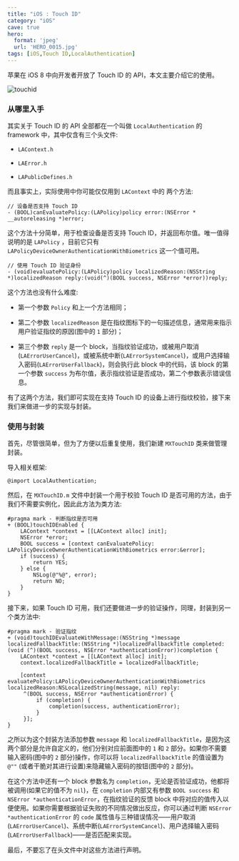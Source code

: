```yaml
---
title: "iOS : Touch ID"
category: "iOS"
cave: true
hero:
  format: 'jpeg'
  url: 'HERO_0015.jpg'
tags: [iOS,Touch ID,LocalAuthentication]
---
```

苹果在 iOS 8 中向开发者开放了 Touch ID 的 API，本文主要介绍它的使用。

![touchid](https://img.blog.csdn.net/20151013122506583?watermark/2/text/aHR0cDovL2Jsb2cuY3Nkbi5uZXQv/font/5a6L5L2T/fontsize/400/fill/I0JBQkFCMA==/dissolve/70/gravity/Center)


### 从哪里入手

其实关于 Touch ID 的 API 全部都在一个叫做 `LocalAuthentication` 的  framework 中，其中仅含有三个头文件:

* `LAContext.h`

* `LAError.h`

* `LAPublicDefines.h`

而且事实上，实际使用中你可能仅仅用到 `LAContext` 中的	两个方法:

```objc
// 设备是否支持 Touch ID
- (BOOL)canEvaluatePolicy:(LAPolicy)policy error:(NSError * __autoreleasing *)error;

```

这个方法十分简单，用于检查设备是否支持 Touch ID，并返回布尔值。唯一值得说明的是 `LAPolicy` ，目前它只有 `LAPolicyDeviceOwnerAuthenticationWithBiometrics` 这一个值可用。

```objc
// 使用 Touch ID 验证身份
- (void)evaluatePolicy:(LAPolicy)policy localizedReason:(NSString *)localizedReason reply:(void(^)(BOOL success, NSError *error))reply;
```

这个方法也没有什么难度:

* 第一个参数 `Policy` 和上一个方法相同；

* 第二个参数 `localizedReason` 是在指纹图标下的一句描述信息，通常用来指示用户验证指纹的原因(图中的 `1` 部分)；

* 第三个参数 `reply` 是一个 block，当指纹验证成功，或被用户取消(`LAErrorUserCancel`)，或被系统中断(`LAErrorSystemCancel`)，或用户选择输入密码(`LAErrorUserFallback`)，则会执行此 block 中的代码，该 block 的第一个参数 `success` 为布尔值，表示指纹验证是否成功，第二个参数表示错误信息。

有了这两个方法，我们即可实现在支持 Touch ID 的设备上进行指纹校验，接下来我们来做进一步的实现与封装。

### 使用与封装

首先，尽管很简单，但为了方便以后重复使用，我们新建 `MXTouchID` 类来做管理封装。

导入相关框架:

```objc
@import LocalAuthentication;
```


然后，在 `MXTouchID.m` 文件中封装一个用于校验 Touch ID 是否可用的方法，由于我们不需要实例化，因此此方法为类方法:
```objc
#pragma mark - 判断指纹是否可用
+ (BOOL)touchIDEnabled {
    LAContext *context = [[LAContext alloc] init];
    NSError *error;
    BOOL success = [context canEvaluatePolicy: LAPolicyDeviceOwnerAuthenticationWithBiometrics error:&error];
    if (success) {
        return YES;
    } else {
        NSLog(@"%@", error);
        return NO;
    }
}
```


接下来，如果 Touch ID 可用，我们还要做进一步的验证操作，同理，封装到另一个类方法中:

```objc
#pragma mark - 验证指纹
+ (void)touchIDEvaluateWithMessage:(NSString *)message localizedFallbackTitle:(NSString *)localizedFallbackTitle completed:(void (^)(BOOL success, NSError *authenticationError))completion {
    LAContext *context = [[LAContext alloc] init];
    context.localizedFallbackTitle = localizedFallbackTitle;

    [context evaluatePolicy:LAPolicyDeviceOwnerAuthenticationWithBiometrics localizedReason:NSLocalizedString(message, nil) reply:
     ^(BOOL success, NSError *authenticationError) {
         if (completion) {
             completion(success, authenticationError);
         }
     }];
}
```

之所以为这个封装方法添加参数 `message` 和 `localizedFallbackTitle`，是因为这两个部分是允许自定义的，他们分别对应前面图中的 `1` 和 `2` 部分。如果你不需要输入密码(图中的 `2` 部分)操作，你可以将 `localizedFallbackTitle` 的值设置为 `@""` (或者干脆对其进行设置)来隐藏输入密码的按钮(图中的 `2` 部分)。

在这个方法中还有一个 block 参数名为 `completion`，无论是否验证成功，他都将被调用(如果它的值不为 `nil`)，在 `completion` 内部又有参数 `BOOL success` 和 `NSError *authenticationError`，在指纹验证的反馈 block 中将对应的值传入以便使用。如果你需要根据验证失败的不同情况做出反应，你可以通过判断 `NSError *authenticationError` 的 `code` 属性值与三种错误情况——用户取消(`LAErrorUserCancel`)、系统中断(`LAErrorSystemCancel`)、用户选择输入密码(`LAErrorUserFallback`)——是否匹配来实现。

最后，不要忘了在头文件中对这些方法进行声明。




